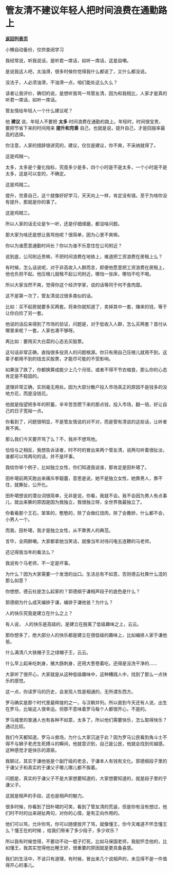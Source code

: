 # 管友清不建议年轻人把时间浪费在通勤路上

[**返回列表页**](/gzh/记忆承载3)

小懒自动备份，仅供查阅学习

我经常说，听我说话，是听君一席话，如听一席话，这是自嘲。  

  

是说我这人吧，太油滑，很多时候你觉得我什么都说了，又什么都没说。  

  

没法子，人必须油滑，不油滑一点，咱们能处这么久么？

  

读者让我评价，确切的说，是想听我骂一骂管友清，因为和我相比，人家才是真的听君一席话，如听一席话。  

  

管友情给年轻人一个什么建议呢？  

  

他 **建议** 说，年轻人不要把 **太多** 时间浪费在通勤的路上。年轻时，时间很宝贵，要把节省下来的时间用来 **提升和完善**
自己，也就是说，提升自己，才是回报率最高的选择。

  

你注意，人家的措辞很讲究的，建议，仅仅是建议，你不爽，不采纳就得了。

  

这是鸡贼一。

  

太多，太多是个量化指标，究竟多少是多，四个小时是不是太多，一个小时是不是太多，这是可以变的，不确定。

  

这是鸡贼二。

  

提升，完善自己，这个就像好好学习，天天向上一样，肯定没有错。至于为啥你没有提升，那就是你的事了。

  

这是鸡贼三。

  

所以人家的话无论是乍一听，还是仔细琢磨，都没啥问题。  

  

那大家为啥还是想让我骂他呢？很简单，因为心里不爽嘛。  

  

你以为谁愿意通勤时间长？你以为谁不乐意住在公司附近？  

  

说到底，公司附近贵嘛，不把时间浪费在地铁上，难道把工资浪费在房租上么？

  

有时候，怎么话说呢，对于非高收入人群而言，即便他愿意把工资浪费在房租上，他也负担不起。他压根儿就租不起公司附近，哪怕一张床，哪怕不吃不喝。  

  

所以大家当然不爽，觉得你这个经济学家，说的话等同于何不食肉糜。  

  

这不是第一次了，管友清说过很多类似的话。  

  

比如：买不起房就要多买两套。将来你就知道了，卖掉其中一套，赚来的钱，等于让你白捡了另一套。

  

他说的话后来得到了市场的验证，问题是，对于低收入人群，怎么买两套？首付从哪里来呢？一套，人家也凑不够呀。

  

再比如：要用买大白菜的心态去买股票。

  

这句话非常正确，直指很多投资人的问题根源。你只有用自己压根儿就用不到，这辈子都用不到的钱去买股票，才能尽可能的不受影响。

  

如果涨了跌了，你都换算成能少上几个月班，或者不得不节衣缩食，那么你的心态肯定是不稳固的。

  

道理非常正确，实则毫无用处。因为大部分散户投入市场真正的原因不是钱多的没地方花，而是没钱花。

  

他就是指望把多年的积蓄，辛辛苦苦攒下来的那点钱，投入市场，翻一倍，好让自己的日子宽裕一点。

  

你看到了，问题很明显，不是管友情说的对不对，而是管有清说的这些话，让听者爽不爽。  

  

那么我们今天要开骂了么？不，我并不想骂他。

  

恰恰与之相反，我想告诉读者，时不时的冒出来两个管友清，说两句听着很扯淡，谁都可以骂两句的话，并不是坏事。  

  

我给你举个例子，比如独立女性，你们知道我说谁，那肯定是田朴珺了。  

  

田朴珺前两天跑出来痛斥李靓蕾，意思是说，她不是独立女性，她靠男人，靠不住，就撕扯，公开化。

  

田朴珺想说的潜台词很简单，无非是说，你看，我就不会。我不会因为男人有点事儿，就出来撕的原因是因为我独立，我很独立呀，全世界我最独立了。

  

你看看那个王石，笨笨的，憨憨的，除了会做红烧肉，除了会撒娇，什么都不会，小男人一个。  

  

而我，田朴珺，我才是独立女性，从不靠男人的典范。

  

言毕，全网群嘲。大家都拿她当笑话，就像当年对待闪电五连鞭的马老师。  

  

还记得我当年的看法么？

  

我说有个马老师，不一定是坏事。

  

为什么？因为大家需要一个发泄的出口。生活总有不如意，否则德云社靠什么混的那么如意？  

  

你想想，德云社是怎么起家的？郭德纲于谦相声段子的底色是什么？

  

郭德纲为什么成天编排于谦，编排于谦他爸？为什么？

  

人的快乐究竟是建立在什么之上？  

  

有人说， 人的快乐是高级的，是建立在脱离了低级趣味之上，云云。

  

那你想多了，绝大部分人的快乐都是建立在很低级的趣味上，比如编排人家于谦他爸。

  

什么满清八大铁帽子王之绿帽子王，云云。

  

什么早上起来吃刺身，猪大肠刺身，还用大葱卷着吃，还得是没洗干净的......  

  

大家听了很开心，大家就是从这种低级趣味中，这种糟践人中，找到了那么一点快乐的感觉。

  

这一点，你读罗马的历史，会发现人性是相通的，无所谓东西方。  

  

罗马确实是那个时代里最辉煌的之一，与汉朝并列。所以直到今天还有人说，出生在罗马，比喻这人很幸运。但那不意味着罗马每个人都很开心，不是的。

  

罗马城里的普通人也有各种不如意，太多了。所以他们需要快乐，怎么取得快乐？通过比较。

  

我们今天都知道，罗马斗兽场，为什么大家沉迷于此？因为罗马公民看到角斗士不得不与狮子老虎生死搏斗的瞬间，他就意识到，自己是公民，他就会找到优越感。这种感觉才是快乐的源泉。  

  

我聊过，其实于谦他爸是个副厅级的老总，于谦本人有钱有文化。郭德纲段子里的于谦父子和真实的于谦父子哪儿哪儿都不挨着。  

  

问题是，真实的于谦父子不是大家想要知道的，大家想要知道的，就是段子里的于谦父子。

  

这就是相声的手段，这也是相声的魅力。

  

很多时候，你看到了田朴珺的可笑，看到了管友清的荒诞，但是你有没有想过，他们时不时的出来胡扯两句，对你的心情，是有正向作用的。

  

他们可以骂，允许你骂，你可以随便放开了骂，就像懂王，你今天难道不怀念懂王么？懂王在的时候 ，给我们带来了多少段子，多少欢乐？

  

所以我有时候觉得，不要动不动一棍子打死，比如马保国老师，我挺怀念他的，比如懂王，我其实觉得他比睡王好，很重要的原因就是更具备喜感。  

  

我们的生活中，不该只有道理，有时候，冒出来几个说相声的，未见得不是一件值得开心的事儿。

